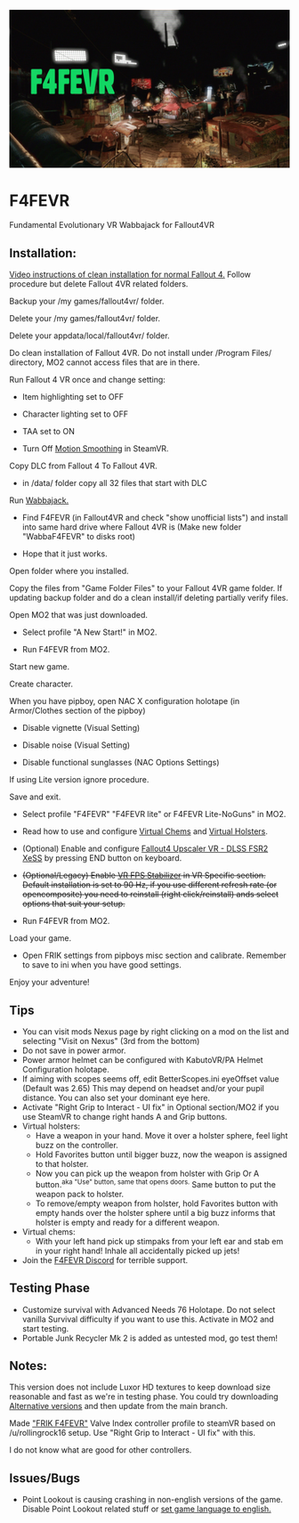 ![F4FEVR](https://raw.githubusercontent.com/ajantaju/F4FEVR/main/f4fevr_2.webp)

# F4FEVR
Fundamental Evolutionary VR Wabbajack for Fallout4VR


## Installation:

[Video instructions of clean installation for normal Fallout 4.](https://youtu.be/zwTJ3jImCiQ) Follow procedure but delete Fallout 4VR related folders.

Backup your /my games/fallout4vr/ folder.

Delete your /my games/fallout4vr/ folder.

Delete your appdata/local/fallout4vr/ folder.

Do clean installation of Fallout 4VR. Do not install under /Program Files/ directory, MO2 cannot access files that are in there.

Run Fallout 4 VR once and change setting:


  - Item highlighting set to OFF
  
  - Character lighting set to OFF
  
  - TAA set to ON
  
  - Turn Off [Motion Smoothing](https://steamcommunity.com/app/250820/discussions/0/2251182852569611901/) in SteamVR.


Copy DLC from Fallout 4 To Fallout 4VR.


  - in /data/ folder copy all 32 files that start with DLC


Run [Wabbajack.](https://www.wabbajack.org/ "Remember to install!")


  - Find F4FEVR (in Fallout4VR and check "show unofficial lists") and install into same hard drive where Fallout 4VR is (Make new folder "WabbaF4FEVR" to disks root)
  
  - Hope that it just works.


Open folder where you installed.

Copy the files from "Game Folder Files" to your Fallout 4VR game folder. If updating backup folder and do a clean install/if deleting partially verify files.

Open MO2 that was just downloaded.

- Select profile "A New Start!" in MO2.

- Run F4FEVR from MO2.


Start new game.

Create character.

When you have pipboy, open NAC X configuration holotape (in Armor/Clothes section of the pipboy)

  - Disable vignette (Visual Setting)
  
  - Disable noise (Visual Setting)
  
  - Disable functional sunglasses (NAC Options Settings)

If using Lite version ignore procedure.


Save and exit.


- Select profile "F4FEVR" "F4FEVR lite" or F4FEVR Lite-NoGuns" in MO2.

- Read how to use and configure [Virtual Chems](https://www.nexusmods.com/fallout4/mods/53625/ "Configured with Holotape") and [Virtual Holsters](https://www.nexusmods.com/fallout4/mods/51224/ "Hold favorites button to assign weapon to holster").
- (Optional) Enable and configure [Fallout4 Upscaler VR - DLSS FSR2 XeSS](https://www.nexusmods.com/fallout4/mods/73715) by pressing END button on keyboard.
- ~~(Optional/Legacy) Enable [VR FPS Stabilizer](https://www.nexusmods.com/fallout4/mods/65961?tab=description) in VR Specific section. Default installation is set to 90 Hz, if you use different refresh rate (or opencomposite) you need to reinstall (right click/reinstall) ands select options that suit your setup.~~

- Run F4FEVR from MO2.

Load your game.


- Open FRIK settings from pipboys misc section and calibrate. Remember to save to ini when you have good settings.

Enjoy your adventure!

## Tips

- You can visit mods Nexus page by right clicking on a mod on the list and selecting "Visit on Nexus" (3rd from the bottom)
- Do not save in power armor.
- Power armor helmet can be configured with KabutoVR/PA Helmet Configuration holotape.
- If aiming with scopes seems off, edit BetterScopes.ini eyeOffset value (Default was 2.65) This may depend on headset and/or your pupil distance. You can also set your dominant eye here.
- Activate "Right Grip to Interact - UI fix" in Optional section/MO2 if you use SteamVR to change right hands A and Grip buttons.
- Virtual holsters:
  - Have a weapon in your hand. Move it over a holster sphere, feel light buzz on the controller.
  - Hold Favorites button until bigger buzz, now the weapon is assigned to that holster.
  - Now you can pick up the weapon from holster with Grip Or A button.<sup>aka "Use" button, same that opens doors.</sup> Same button to put the weapon pack to holster.
  - To remove/empty weapon from holster, hold Favorites button with empty hands over the holster sphere until a big buzz informs that holster is empty and ready for a different weapon.
- Virtual chems:
  - With your left hand pick up stimpaks from your left ear and stab em in your right hand! Inhale all accidentally picked up jets!
 - Join the [F4FEVR Discord](https://discord.gg/Mn8FPYtGCK) for terrible support.

## Testing Phase

- Customize survival with Advanced Needs 76 Holotape. Do not select vanilla Survival difficulty if you want to use this. Activate in MO2 and start testing.
- Portable Junk Recycler Mk 2 is added as untested mod, go test them!

## Notes:
This version does not include Luxor HD textures to keep download size reasonable and fast as we're in testing phase. You could try downloading [Alternative versions](https://github.com/ajantaju/F4FEVR/tree/main/Alternatives) and then update from the main branch.

Made ["FRIK F4FEVR"](https://raw.githubusercontent.com/ajantaju/F4FEVR/main/images/FRIKF4FEVRIndexController.png) Valve Index controller profile to steamVR based on /u/rollingrock16 setup. Use "Right Grip to Interact - UI fix" with this.

I do not know what are good for other controllers.

## Issues/Bugs

- Point Lookout is causing crashing in non-english versions of the game. Disable Point Lookout related stuff or [set game language to english.](https://youtu.be/kvmeHaTfquU?t=51)
